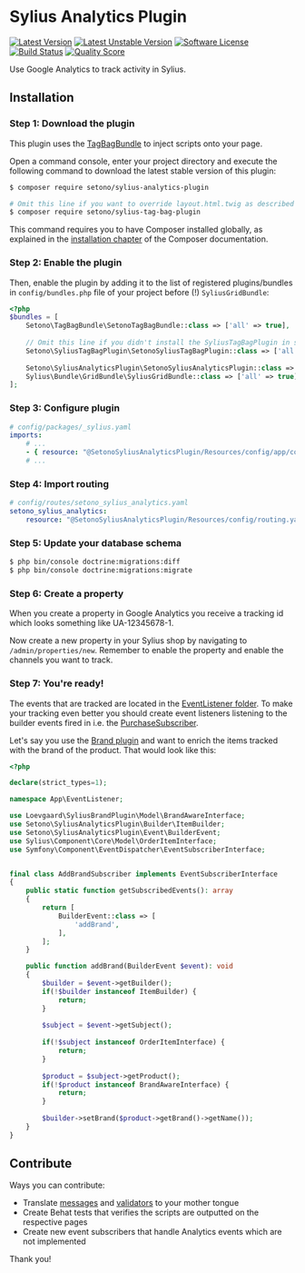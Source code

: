 # Sylius Analytics Plugin

[![Latest Version][ico-version]][link-packagist]
[![Latest Unstable Version][ico-unstable-version]][link-packagist]
[![Software License][ico-license]](LICENSE)
[![Build Status][ico-travis]][link-travis]
[![Quality Score][ico-code-quality]][link-code-quality]

Use Google Analytics to track activity in Sylius.

## Installation

### Step 1: Download the plugin

This plugin uses the [TagBagBundle](https://github.com/Setono/TagBagBundle) to inject scripts onto your page.

Open a command console, enter your project directory and execute the following command to download the latest stable version of this plugin:

```bash
$ composer require setono/sylius-analytics-plugin

# Omit this line if you want to override layout.html.twig as described at https://github.com/Setono/TagBagBundle#usage
$ composer require setono/sylius-tag-bag-plugin

```

This command requires you to have Composer installed globally, as explained in the [installation chapter](https://getcomposer.org/doc/00-intro.md) of the Composer documentation.


### Step 2: Enable the plugin

Then, enable the plugin by adding it to the list of registered plugins/bundles
in `config/bundles.php` file of your project before (!) `SyliusGridBundle`:

```php
<?php
$bundles = [
    Setono\TagBagBundle\SetonoTagBagBundle::class => ['all' => true],
    
    // Omit this line if you didn't install the SyliusTagBagPlugin in step 1
    Setono\SyliusTagBagPlugin\SetonoSyliusTagBagPlugin::class => ['all' => true],
    
    Setono\SyliusAnalyticsPlugin\SetonoSyliusAnalyticsPlugin::class => ['all' => true],
    Sylius\Bundle\GridBundle\SyliusGridBundle::class => ['all' => true],
];
```

### Step 3: Configure plugin

```yaml
# config/packages/_sylius.yaml
imports:
    # ...
    - { resource: "@SetonoSyliusAnalyticsPlugin/Resources/config/app/config.yaml" }
    # ...
```

### Step 4: Import routing

```yaml
# config/routes/setono_sylius_analytics.yaml
setono_sylius_analytics:
    resource: "@SetonoSyliusAnalyticsPlugin/Resources/config/routing.yaml"
```

### Step 5: Update your database schema

```bash
$ php bin/console doctrine:migrations:diff
$ php bin/console doctrine:migrations:migrate
```

### Step 6: Create a property
When you create a property in Google Analytics you receive a tracking id which looks something like UA-12345678-1.

Now create a new property in your Sylius shop by navigating to `/admin/properties/new`.
Remember to enable the property and enable the channels you want to track. 

### Step 7: You're ready!
The events that are tracked are located in the [EventListener folder](src/EventListener).
To make your tracking even better you should create event listeners listening to the 
builder events fired in i.e. the [PurchaseSubscriber](src/EventListener/PurchaseSubscriber.php).

Let's say you use the [Brand plugin](https://github.com/loevgaard/SyliusBrandPlugin) and want to enrich the items
tracked with the brand of the product. That would look like this:

```php
<?php

declare(strict_types=1);

namespace App\EventListener;

use Loevgaard\SyliusBrandPlugin\Model\BrandAwareInterface;
use Setono\SyliusAnalyticsPlugin\Builder\ItemBuilder;
use Setono\SyliusAnalyticsPlugin\Event\BuilderEvent;
use Sylius\Component\Core\Model\OrderItemInterface;
use Symfony\Component\EventDispatcher\EventSubscriberInterface;


final class AddBrandSubscriber implements EventSubscriberInterface
{
    public static function getSubscribedEvents(): array
    {
        return [
            BuilderEvent::class => [
                'addBrand',
            ],
        ];
    }

    public function addBrand(BuilderEvent $event): void
    {
        $builder = $event->getBuilder();
        if(!$builder instanceof ItemBuilder) {
            return;
        }
        
        $subject = $event->getSubject();
        
        if(!$subject instanceof OrderItemInterface) {
            return;
        }
        
        $product = $subject->getProduct();
        if(!$product instanceof BrandAwareInterface) {
            return;
        }
        
        $builder->setBrand($product->getBrand()->getName());
    }
}

```

## Contribute
Ways you can contribute:
* Translate [messages](src/Resources/translations/messages.en.yaml) and [validators](src/Resources/translations/validators.en.yaml) to your mother tongue
* Create Behat tests that verifies the scripts are outputted on the respective pages
* Create new event subscribers that handle Analytics events which are not implemented

Thank you!

[ico-version]: https://poser.pugx.org/setono/sylius-analytics-plugin/v/stable
[ico-unstable-version]: https://poser.pugx.org/setono/sylius-analytics-plugin/v/unstable
[ico-license]: https://poser.pugx.org/setono/sylius-analytics-plugin/license
[ico-travis]: https://travis-ci.com/Setono/SyliusAnalyticsPlugin.svg?branch=master
[ico-code-quality]: https://img.shields.io/scrutinizer/g/Setono/SyliusAnalyticsPlugin.svg?style=flat-square

[link-packagist]: https://packagist.org/packages/setono/sylius-analytics-plugin
[link-travis]: https://travis-ci.com/Setono/SyliusAnalyticsPlugin
[link-code-quality]: https://scrutinizer-ci.com/g/Setono/SyliusAnalyticsPlugin
